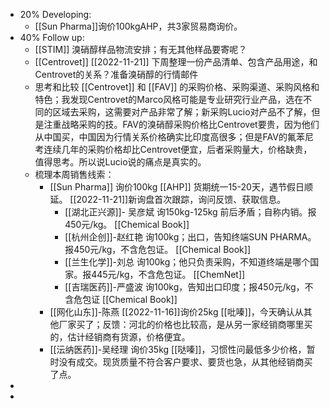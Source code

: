 - 20% Developing:
	- [[Sun Pharma]]询价100kgAHP，共3家贸易商询价。
- 40% Follow up:
	- [[STIM]] 溴硝醇样品物流安排；有无其他样品要寄呢？
	- [[Centrovet]] [[2022-11-21]] 下周整理一份产品清单、包含产品用途，和Centrovet的关系？准备溴硝醇的行情邮件
	- 思考和比较 [[Centrovet]] 和 [[FAV]] 的采购价格、采购渠道、采购风格和特色；我发现Centrovet的Marco风格可能是专业研究行业产品，选在不同的区域去采购，这需要对产品非常了解；新采购Lucio对产品不了解，但是注重战略采购的技。FAV的溴硝醇采购价格比Centrovet要贵，因为他们从中国买，中国因为行情关系价格确实比印度高很多；但是FAV的氟苯尼考连续几年的采购价格却比Centrovet便宜，后者采购量大，价格缺贵，值得思考。所以说Lucio说的痛点是真实的。
	- 梳理本周销售线索：
		- [[Sun Pharma]] 询价100kg [[AHP]] 货期统一15-20天，遇节假日顺延。 [[2022-11-21]]新询盘首次跟踪，询问反馈、获取信息。
			- [[湖北正兴源]]- 吴彦斌 询150kg-125kg 前后矛盾；自称内销。报450元/kg。 [[Chemical Book]]
			- [[杭州企创]]-赵红艳 询100kg；出口，告知终端SUN PHARMA。报450元/kg，不含危包证。 [[Chemical Book]]
			- [[兰生化学]]-刘总 询100kg；他只负责采购，不知道终端是哪个国家。报445元/kg，不含危包证。 [[ChemNet]]
			- [[吉瑞医药]]-严盛波 询100kg，告知出口印度；报450元/kg，不含危包证 [[Chemical Book]]
		- [[网化山东]]-陈燕 [[2022-11-16]]询价25kg [[吡嗪]]，今天确认从其他厂家买了；反馈：河北的价格也比较高，是从另一家经销商哪里买的，估计经销商有货源，价格便宜。
		- [[沄纳医药]]-吴经理 询价35kg [[哒嗪]]，习惯性问最低多少价格，暂时没有成交。现货质量不符合客户要求、要货也急，从其他经销商买了点。
-
-